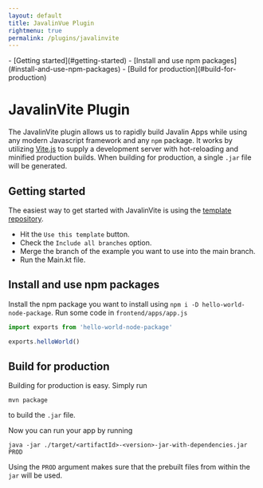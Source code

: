 ```yaml
---
layout: default
title: JavalinVue Plugin
rightmenu: true
permalink: /plugins/javalinvite
---
```


<div id="spy-nav" class="right-menu" markdown="1">
- [Getting started](#getting-started)
- [Install and use npm packages](#install-and-use-npm-packages)
- [Build for production](#build-for-production)
</div>

<h1 class="no-margin-top">JavalinVite Plugin</h1>

The JavalinVite plugin allows us to rapidly build Javalin Apps while using any modern Javascript framework and any `npm` package.
It works by utilizing [Vite.js](https://vitejs.dev/) to supply a development server with hot-reloading and minified production builds.
When building for production, a single `.jar` file will be generated.

## Getting started
The easiest way to get started with JavalinVite is using the [template repository](https://github.com/javalin/javalin-vite-templates/tree/main).
- Hit the `Use this template` button.
- Check the `Include all branches` option.
- Merge the branch of the example you want to use into the main branch.
- Run the Main.kt file.

## Install and use npm packages
Install the npm package you want to install using `npm i -D hello-world-node-package`.
Run some code in `frontend/apps/app.js`
```javascript
import exports from 'hello-world-node-package'

exports.helloWorld()
```

## Build for production
Building for production is easy. Simply run

```
mvn package
```

to build the `.jar` file.

Now you can run your app by running

```
java -jar ./target/<artifactId>-<version>-jar-with-dependencies.jar PROD
```

Using the `PROD` argument makes sure that the prebuilt files from within the `jar` will be used.
